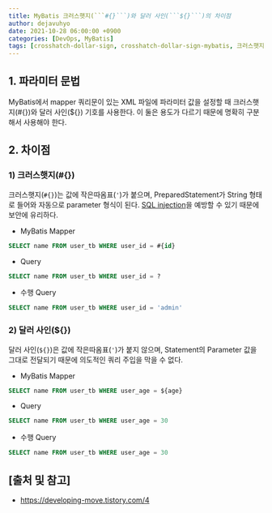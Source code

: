```yaml
---
title: MyBatis 크러스햇지(```#{}```)와 달러 사인(```${}```)의 차이점
author: dejavuhyo
date: 2021-10-28 06:00:00 +0900
categories: [DevOps, MyBatis]
tags: [crosshatch-dollar-sign, crosshatch-dollar-sign-mybatis, 크러스햇지-달러-사인, 크러스햇지-달러-사인-차이점, mybatis-크러스햇지-달러-사인]
---
```


## 1. 파라미터 문법
MyBatis에서 mapper 쿼리문이 있는 XML 파일에 파라미터 값을 설정할 때 크러스햇지(#{})와 달러 사인(${}) 기호를 사용한다. 이 둘은 용도가 다르기 때문에 명확히 구분해서 사용해야 한다.

## 2. 차이점

### 1) 크러스햇지(#{})
크러스햇지(```#{}```)는 값에 작은따옴표(```'```)가 붙으며, PreparedStatement가 String 형태로 들어와 자동으로 parameter 형식이 된다. [SQL injection](https://dejavuhyo.github.io/posts/mybatis-data-map/)을 예방할 수 있기 때문에 보안에 유리하다.

* MyBatis Mapper

```sql
SELECT name FROM user_tb WHERE user_id = #{id}
```

* Query

```sql
SELECT name FROM user_tb WHERE user_id = ?
```

* 수행 Query

```sql
SELECT name FROM user_tb WHERE user_id = 'admin'
```

### 2) 달러 사인(${})
달러 사인(```${}```)은 값에 작은따옴표(```'```)가 붙지 않으며, Statement의 Parameter 값을 그대로 전달되기 때문에 의도적인 쿼리 주입을 막을 수 없다.

* MyBatis Mapper

```sql
SELECT name FROM user_tb WHERE user_age = ${age}
```

* Query

```sql
SELECT name FROM user_tb WHERE user_age = 30
```

* 수행 Query

```sql
SELECT name FROM user_tb WHERE user_age = 30
```

## [출처 및 참고]
* <https://developing-move.tistory.com/4>
